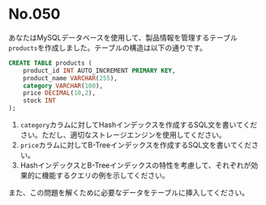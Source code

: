 # No.050

あなたはMySQLデータベースを使用して、製品情報を管理するテーブル`products`を作成しました。テーブルの構造は以下の通りです。

```sql
CREATE TABLE products (
    product_id INT AUTO_INCREMENT PRIMARY KEY,
    product_name VARCHAR(255),
    category VARCHAR(100),
    price DECIMAL(10,2),
    stock INT
);
```

1. `category`カラムに対してHashインデックスを作成するSQL文を書いてください。ただし、適切なストレージエンジンを使用してください。
2. `price`カラムに対してB-Treeインデックスを作成するSQL文を書いてください。
3. HashインデックスとB-Treeインデックスの特性を考慮して、それぞれが効果的に機能するクエリの例を示してください。

また、この問題を解くために必要なデータをテーブルに挿入してください。
